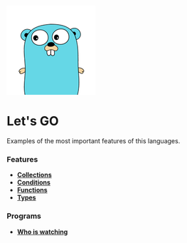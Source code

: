 ![My image](img/gopher-main.png)    
 # Let's GO  
 Examples of the most important features
  of this languages.

### Features

* **[Collections](features/src/politrons/Collections_test.go)**
* **[Conditions](features/src/politrons/Conditions_test.go)**
* **[Functions](features/src/politrons/Functions_test.go)** 
* **[Types](features/src/politrons/Types_test.go)**

### Programs

* **[Who is watching](https://github.com/politrons/Who-is-watching)**